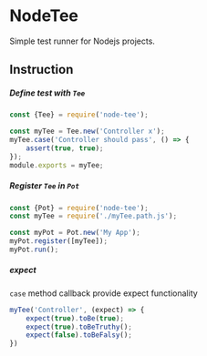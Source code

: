 # NodeTee
Simple test runner for Nodejs projects.

## Instruction

##### Define test with `Tee`
```js
const {Tee} = require('node-tee');

const myTee = Tee.new('Controller x');
myTee.case('Controller should pass', () => {
    assert(true, true);
});
module.exports = myTee;
```

##### Register `Tee` in `Pot`
```js
const {Pot} = require('node-tee');
const myTee = require('./myTee.path.js');

const myPot = Pot.new('My App');
myPot.register([myTee]);
myPot.run();
```

##### expect
`case` method callback provide expect functionality
```js
myTee('Controller', (expect) => {
    expect(true).toBe(true);
    expect(true).toBeTruthy();
    expect(false).toBeFalsy();
})
```
